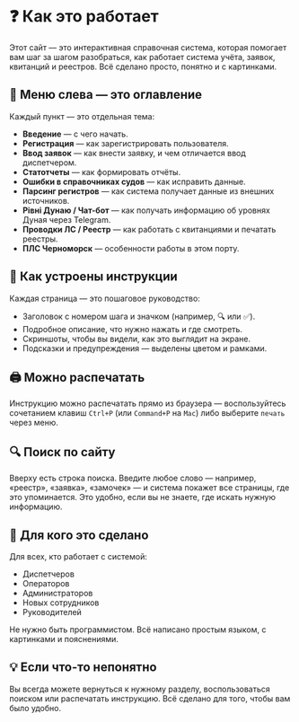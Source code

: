 # ❓ Как это работает
Этот сайт — это интерактивная справочная система, которая помогает вам шаг за шагом разобраться, как работает система учёта, заявок, квитанций и реестров. Всё сделано просто, понятно и с картинками.
## 🧭 Меню слева — это оглавление
Каждый пункт — это отдельная тема:
- **Введение** — с чего начать.
- **Регистрация** — как зарегистрировать пользователя.
- **Ввод заявок** — как внести заявку, и чем отличается ввод диспетчером.
- **Статотчеты** — как формировать отчёты.
- **Ошибки в справочниках судов** — как исправить данные.
- **Парсинг регистров** — как система получает данные из внешних источников.
- **Рівні Дунаю / Чат-бот** — как получать информацию об уровнях Дуная через Telegram.
- **Проводки ЛС / Реестр** — как работать с квитанциями и печатать реестры.
- **ПЛС Черноморск** — особенности работы в этом порту.
<!-- Некоторые страницы не отображаются в меню, но доступны по прямой ссылке — например, справочник для опытных пользователей. -->
<!-- <hr> -->
## 📘 Как устроены инструкции

Каждая страница — это пошаговое руководство:

- Заголовок с номером шага и значком (например, 🔍 или ✅).
- Подробное описание, что нужно нажать и где смотреть.
- Скриншоты, чтобы вы видели, как это выглядит на экране.
- Подсказки и предупреждения — выделены цветом и рамками.

<!-- <hr> -->

## 🖨️ Можно распечатать

Инструкцию можно распечатать прямо из браузера — воспользуйтесь сочетанием клавиш `Ctrl+P` (или `Command+P` на `Mac`) либо выберите `печать` через меню.

<!-- <hr> -->

## 🔍 Поиск по сайту

Вверху есть строка поиска. Введите любое слово — например, «реестр», «заявка», «замочек» — и система покажет все страницы, где это упоминается. Это удобно, если вы не знаете, где искать нужную информацию.

<!-- <hr> -->

## 👥 Для кого это сделано

Для всех, кто работает с системой:

- Диспетчеров
- Операторов
- Администраторов
- Новых сотрудников
- Руководителей

Не нужно быть программистом. Всё написано простым языком, с картинками и пояснениями.

<!-- <hr> -->

## 💡 Если что-то непонятно

Вы всегда можете вернуться к нужному разделу, воспользоваться поиском или распечатать инструкцию. Всё сделано для того, чтобы вам было удобно.